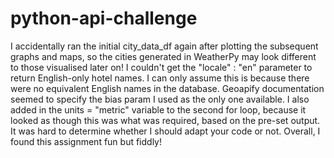 # python-api-challenge
I accidentally ran the initial city_data_df again after plotting the subsequent graphs and maps, so the cities generated in WeatherPy may look different to those visualised later on!
I couldn't get the "locale" : "en" parameter to return English-only hotel names. I can only assume this is because there were no equivalent English names in the database. 
Geoapify documentation seemed to specify the bias param I used as the only one available.
I also added in the units = "metric" variable to the second for loop, because it looked as though this was what was required, based on the pre-set output. 
It was hard to determine whether I should adapt your code or not.
Overall, I found this assignment fun but fiddly!
